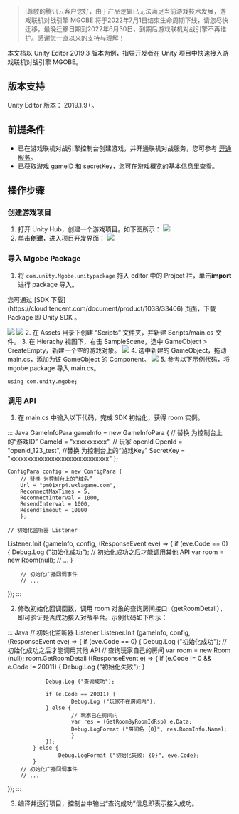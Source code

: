 >!尊敬的腾讯云客户您好，由于产品逻辑已无法满足当前游戏技术发展，游戏联机对战引擎 MGOBE 将于2022年7月1日结束生命周期下线，请您尽快迁移，最晚迁移日期到2022年6月30日，到期后游戏联机对战引擎不再维护。感谢您一直以来的支持与理解！



本文档以 Unity Editor 2019.3 版本为例，指导开发者在 Unity 项目中快速接入游戏联机对战引擎 MGOBE。

## 版本支持
Unity Editor 版本： 2019.1.9+。

## 前提条件

- 已在游戏联机对战引擎控制台创建游戏，并开通联机对战服务，您可参考 [开通服务](https://cloud.tencent.com/document/product/1038/33299)。
- 已获取游戏 gameID 和 secretKey，您可在游戏概览的基本信息里查看。


## 操作步骤
### 创建游戏项目
1. 打开 Unity Hub，创建一个游戏项目。如下图所示：
![](https://main.qcloudimg.com/raw/4ef6bac33e204456e4a0870f8ff0186c.jpg)
2. 单击**创建**，进入项目开发界面：
![](https://main.qcloudimg.com/raw/714a449465bec007689a6c2325712356.jpg)



### 导入 Mgobe Package
1. 将 `com.unity.Mgobe.unitypackage` 拖入 editor 中的 Project 栏，单击**import**进行 package 导入。 


<dx-alert infotype="explain" title="">
您可通过 [SDK 下载](https://cloud.tencent.com/document/product/1038/33406) 页面，下载 Package 即 Unity SDK 。
</dx-alert>

![](https://main.qcloudimg.com/raw/77671c4601cd26f2cffdce577b802528.jpg)
![](https://main.qcloudimg.com/raw/2cc301f6917c6a7026558fb2ca920079.jpg)
2. 在 Assets 目录下创建 “Scripts” 文件夹，并新建 Scripts/main.cs 文件。
3. 在 Hierachy 视图下，右击 SampleScene，选中 GameObject > CreateEmpty，新建一个空的游戏对象。
![](https://main.qcloudimg.com/raw/333414f0b3ef02515c56d3546eb161aa.jpg)
4. 选中新建的 GameObject，拖动 main.cs，添加为该 GameObject 的 Component。
![](https://main.qcloudimg.com/raw/b83a9b0bbf7e46ebe09dca89383b016f.jpg)
5. 参考以下示例代码，将 mgobe package 导入 main.cs。
```
using com.unity.mgobe;
```

### 调用 API 
1. 在 main.cs 中输入以下代码，完成 SDK 初始化，获得 room 实例。
<dx-codeblock>
:::  Java
GameInfoPara gameInfo = new GameInfoPara {
		// 替换 为控制台上的“游戏ID”
		GameId = "xxxxxxxxxx",
		// 玩家 openId
		OpenId = "openid_123_test",
		//替换 为控制台上的“游戏Key”
		SecretKey = "xxxxxxxxxxxxxxxxxxxxxxxxxxxxx"
		};
	
	ConfigPara config = new ConfigPara {
		// 替换 为控制台上的“域名”
		Url = "pm01xrp4.wxlagame.com",
		ReconnectMaxTimes = 5,
		ReconnectInterval = 1000,
		ResendInterval = 1000,
		ResendTimeout = 10000
		};
		
	// 初始化监听器 Listener
Listener.Init (gameInfo, config, (ResponseEvent eve) => {
		if (eve.Code == 0) {
				Debug.Log ("初始化成功");
				// 初始化成功之后才能调用其他 API
				var room = new Room(null);
				// ...
		}

		// 初始化广播回调事件
		// ...
});
:::
</dx-codeblock>

2. 修改初始化回调函数，调用 room 对象的查询房间接口（getRoomDetail），即可验证是否成功接入对战平台。示例代码如下所示：
<dx-codeblock>
:::  Java
// 初始化监听器 Listener
Listener.Init (gameInfo, config, (ResponseEvent eve) => {
		if (eve.Code == 0) {
			Debug.Log ("初始化成功");
			// 初始化成功之后才能调用其他 API
			// 查询玩家自己的房间
			var room = new Room (null);
			room.GetRoomDetail ((ResponseEvent e) => {
				if (e.Code != 0 && e.Code != 20011) {
						Debug.Log ("初始化失败");
				}

				Debug.Log ("查询成功");

				if (e.Code == 20011) {
						Debug.Log ("玩家不在房间内");
				} else {
						// 玩家已在房间内
						var res = (GetRoomByRoomIdRsp) e.Data;
						Debug.LogFormat ("房间名 {0}", res.RoomInfo.Name);
						}
				});
			} else {
					Debug.LogFormat ("初始化失败: {0}", eve.Code);
			}
		// 初始化广播回调事件
		// ...
});
:::
</dx-codeblock>



3. 编译并运行项目，控制台中输出“查询成功”信息即表示接入成功。
